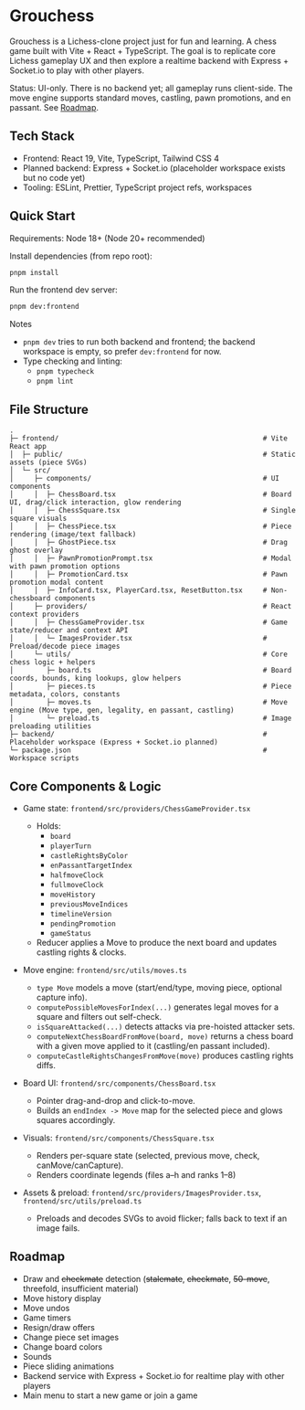 # Grouchess

Grouchess is a Lichess-clone project just for fun and learning. A chess game built with Vite + React + TypeScript.
The goal is to replicate core Lichess gameplay UX and then explore a realtime backend with Express + Socket.io to play
with other players.

Status: UI-only. There is no backend yet; all gameplay runs client-side.
The move engine supports standard moves, castling, pawn promotions, and en passant. See [Roadmap](#roadmap).

## Tech Stack

- Frontend: React 19, Vite, TypeScript, Tailwind CSS 4
- Planned backend: Express + Socket.io (placeholder workspace exists but no code yet)
- Tooling: ESLint, Prettier, TypeScript project refs, workspaces

## Quick Start

Requirements: Node 18+ (Node 20+ recommended)

Install dependencies (from repo root):

```bash
pnpm install
```

Run the frontend dev server:

```bash
pnpm dev:frontend
```

Notes

- `pnpm dev` tries to run both backend and frontend; the backend workspace is empty, so prefer `dev:frontend` for now.
- Type checking and linting:
    - `pnpm typecheck`
    - `pnpm lint`

## File Structure

```
.
├─ frontend/                                                  # Vite React app
│  ├─ public/                                                 # Static assets (piece SVGs)
│  └─ src/
│     ├─ components/                                          # UI components
│     │  ├─ ChessBoard.tsx                                    # Board UI, drag/click interaction, glow rendering
│     │  ├─ ChessSquare.tsx                                   # Single square visuals
│     │  ├─ ChessPiece.tsx                                    # Piece rendering (image/text fallback)
│     │  ├─ GhostPiece.tsx                                    # Drag ghost overlay
│     │  ├─ PawnPromotionPrompt.tsx                           # Modal with pawn promotion options
│     │  ├─ PromotionCard.tsx                                 # Pawn promotion modal content
│     │  ├─ InfoCard.tsx, PlayerCard.tsx, ResetButton.tsx     # Non-chessboard components
│     ├─ providers/                                           # React context providers
│     │  ├─ ChessGameProvider.tsx                             # Game state/reducer and context API
│     │  └─ ImagesProvider.tsx                                # Preload/decode piece images
│     └─ utils/                                               # Core chess logic + helpers
│        ├─ board.ts                                          # Board coords, bounds, king lookups, glow helpers
│        ├─ pieces.ts                                         # Piece metadata, colors, constants
│        ├─ moves.ts                                          # Move engine (Move type, gen, legality, en passant, castling)
│        └─ preload.ts                                        # Image preloading utilities
├─ backend/                                                   # Placeholder workspace (Express + Socket.io planned)
└─ package.json                                               # Workspace scripts
```

## Core Components & Logic

- Game state: `frontend/src/providers/ChessGameProvider.tsx`
    - Holds:
        - `board`
        - `playerTurn`
        - `castleRightsByColor`
        - `enPassantTargetIndex`
        - `halfmoveClock`
        - `fullmoveClock`
        - `moveHistory`
        - `previousMoveIndices`
        - `timelineVersion`
        - `pendingPromotion`
        - `gameStatus`
    - Reducer applies a Move to produce the next board and updates castling rights & clocks.

- Move engine: `frontend/src/utils/moves.ts`
    - `type Move` models a move (start/end/type, moving piece, optional capture info).
    - `computePossibleMovesForIndex(...)` generates legal moves for a square and filters out self-check.
    - `isSquareAttacked(...)` detects attacks via pre-hoisted attacker sets.
    - `computeNextChessBoardFromMove(board, move)` returns a chess board with a given move applied to it
      (castling/en passant included).
    - `computeCastleRightsChangesFromMove(move)` produces castling rights diffs.

- Board UI: `frontend/src/components/ChessBoard.tsx`
    - Pointer drag-and-drop and click-to-move.
    - Builds an `endIndex -> Move` map for the selected piece and glows squares accordingly.

- Visuals: `frontend/src/components/ChessSquare.tsx`
    - Renders per-square state (selected, previous move, check, canMove/canCapture).
    - Renders coordinate legends (files a–h and ranks 1–8)

- Assets & preload: `frontend/src/providers/ImagesProvider.tsx`, `frontend/src/utils/preload.ts`
    - Preloads and decodes SVGs to avoid flicker; falls back to text if an image fails.

## Roadmap

- Draw and ~~checkmate~~ detection (~~stalemate~~, ~~checkmate~~, ~~50-move~~, threefold, insufficient material)
- Move history display
- Move undos
- Game timers
- Resign/draw offers
- Change piece set images
- Change board colors
- Sounds
- Piece sliding animations
- Backend service with Express + Socket.io for realtime play with other players
- Main menu to start a new game or join a game
